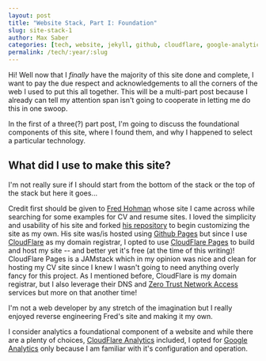 ```yaml
---
layout: post
title: "Website Stack, Part I: Foundation"
slug: site-stack-1
author: Max Saber
categories: [tech, website, jekyll, github, cloudflare, google-analytics]
permalink: /tech/:year/:slug
---
```


Hi! Well now that I _finally_ have the majority of this site done and complete, I want to pay the due respect and acknowledgements to all the corners of the web I used to put this all together. This will be a multi-part post because I already can tell my attention span isn't going to cooperate in letting me do this in one swoop.

<!--more-->
In the first of a three(?) part post, I'm going to discuss the foundational components of this site, where I found them, and why I happened to select a particular technology.

## What did I use to make this site?

I'm not really sure if I should start from the bottom of the stack or the top of the stack but here it goes...

Credit first should be given to [Fred Hohman][Fred Hohman] whose site I came across while searching for some examples for CV and resume sites. I loved the simplicity and usability of his site and forked [his repository][fh-repo] to begin customizing the site as my own. His site was/is hosted using [Github Pages][gh-pages] but since I use [CloudFlare][cf] as my domain registrar, I opted to use [CloudFlare Pages][cf-pages] to build and host my site -- and better yet it's free (at the time of this writing)! CloudFlare Pages is a JAMstack which in my opinion was nice and clean for hosting my CV site since I knew I wasn't going to need anything overly fancy for this project. As I mentioned before, CloudFlare is my domain registrar, but I also leverage their DNS and [Zero Trust Network Access][cf-ztna] services but more on that another time!

I'm not a web developer by any stretch of the imagination but I really enjoyed reverse engineering Fred's site and making it my own.

I consider analytics a foundational component of a website and while there are a plenty of choices, [CloudFlare Analytics][cf-analytics] included, I opted for [Google Analytics][goog-analytics] only because I am familiar with it's configuration and operation.  

[Fred Hohman]: https://fredhohman.com/
[fh-repo]: https://github.com/fredhohman/fredhohman.github.io
[gh-pages]: https://pages.github.com/
[cf]: https://cloudflare.com
[cf-pages]: https://pages.cloudflare.com/
[cf-ztna]: https://www.cloudflare.com/products/zero-trust/
[cf-analytics]: https://www.cloudflare.com/web-analytics/
[goog-analytics]: https://analytics.withgoogle.com/
